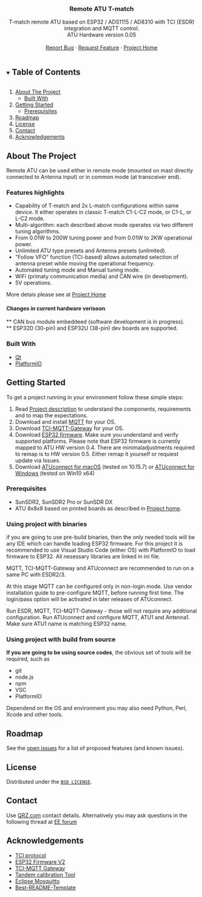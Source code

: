 <!--
***
***
***
*** 
*** readme template created from https://github.com/othneildrew/Best-README-Template
-->


<!-- PROJECT LOGO -->
<br />

  <h3 align="center">Remote ATU T-match</h3>
  <p align="center">  

  <p align="center">
    T-match remote ATU based on ESP32 / ADS1115 / AD8310 with TCI (ESDR) integration and MQTT control. <br />
    ATU Hardware version 0.05<br />
    <br />
    <a href="https://github.com/VK6NX/Remote_ATU/issues">Report Bug</a>
    ·
    <a href="https://github.com/VK6NX/Remote_ATU/issues">Request Feature</a>
    ·
    <a href="https://vk6nx.net/RATU_T_v0.5-en.html" target="_blank">Project Home</a>
  </p>
</p>
  

<!-- TABLE OF CONTENTS -->
<details open="open">
  <summary><h2 style="display: inline-block">Table of Contents</h2></summary>
  <ol>
    <li>
      <a href="#about-the-project">About The Project</a>
      <ul>
        <li><a href="#built-with">Built With</a></li>
      </ul>
    </li>
    <li>
      <a href="#getting-started">Getting Started</a>
      <ul>
        <li><a href="#prerequisites">Prerequisites</a></li>
      </ul>
    </li>
    <li><a href="#roadmap">Roadmap</a></li>
    <li><a href="#license">License</a></li>
    <li><a href="#contact">Contact</a></li>
    <li><a href="#acknowledgements">Acknowledgements</a></li>
  </ol>
</details>



<!-- ABOUT THE PROJECT -->
## About The Project

Remote ATU can be used either in remote mode (mounted on mast directly connected to Antenna input) or in common mode (at transceiver end).<br />

###  Features highlights
* Capability of T-match and 2x L-match configurations within same device. It either operates in classic T-match C1-L-C2 mode, or C1-L, or L-C2 mode.
* Multi-algorithm: each described above mode operates via two different tuning algorithms.
* From 0.01W to 200W tuning power and from 0.01W to 2KW operational power. 
* Unlimited ATU type presets and Antenna presets (unlimited).
* "Follow VFO" function (TCI-based) allows automated selection of antenna preset while moving the operational frequency.
* Automated tuning mode and Manual tuning mode.
* WiFi (primaty communication media) and CAN wire (in development).
* 5V operations.

More detais please see at <a href="https://vk6nx.net/RATU_T_v0.5-en.html" target="_blank">Project Home</a><br />

####  Changes in current hardware verisoon
** CAN bus module embeddeed (software development is in progress).<br />
** ESP32D (30-pin) and ESP32U (38-pin) dev boards are supported. 
     

### Built With

* [Qt](https://www.qt.io/)
* [PlatformIO](https://platformio.org/)

<!-- GETTING STARTED -->
## Getting Started

To get a project running in your environment follow these simple steps:
1. Read [Project description](https://vk6nx.net/RATU_T_v0.5-en.html) to understand the components, requirements and to map the expectations.
2. Download and install [MQTT](https://mosquitto.org/) for your OS.
3. Download [TCI-MQTT-Gateway](https://github.com/dkaukov/tci-mqtt-gateway/releases/tag/v.0.1) for your OS.
4. Download [ESP32 firmware](https://github.com/dkaukov/ratu-v2-esp32-firmware). Make sure you understand and verify supported platforms. Please note that ESP32 firmware is currently mapped to ATU HW version 0.4. There are minimaladjustments required to remap is to HW version 0.5. Either remap it yourself or requiest update via Issues. 
5. Download [ATUconnect for macOS](https://mega.nz/file/yBx13K5Y#tBbAfUoyLWk4kNJXm96MKQzaUcxuMHGairCRVFzlkgs) (tested on 10.15.7) or [ATUconnect for Windows](TBA) (tested on Win10 x64)

### Prerequisites

* SunSDR2, SunSDR2 Pro or SunSDR DX
* ATU 8x8x8 based on printed boards as described in [Project home](https://vk6nx.net/RATU_T_v0.5-en.html).

### Using project with binaries 
if you are going to use pre-build binaries, then the only needed tools will be any IDE which can handle loading ESP32 firmware. For this project it is recommended to use Visual Studio Code (either OS) with PlatformIO to load firmware to ESP32. All nesessary libraries are linked in ini file.

MQTT, TCI-MQTT-Gateway and ATUconnect are recommended to run on a same PC with ESDR2/3.

At this stage MQTT can be configured only in non-login mode. Use vendor installation guide to pre-configure MQTT, before running first time. The login/pass option will be activated in later releases of ATUconnect.

Run ESDR, MQTT, TCI-MQTT-Gateway - those will not require any additional configuration.
Run ATUconnect and configure MQTT, ATU1 and Antenna1. Make sure ATU1 name is matching ESP32 name.   

### Using project with build from source 
<b>If you are going to be using source codes</b>, the obvious set of tools will be required, such as
* git
* node.js
* npm
* VSC
* PlatformIO

Dependend on the OS and environment you may also need Python, Perl, Xcode and other tools.

<!-- ROADMAP -->
## Roadmap

See the [open issues](https://github.com/VK6NX/Remote_ATU/issues) for a list of proposed features (and known issues).

<!-- LICENSE -->
## License

Distributed under the [`BSD LICENSE`][license-url].

<!-- CONTACT -->
## Contact

Use [QRZ.com](https://www.qrz.com/) contact details.
Alternatively you may ask questions in the following thread at [EE forum ](https://eesdr.com/en/forum-en/remote-control/8674-remote-atu-w-tci)


<!-- ACKNOWLEDGEMENTS -->
## Acknowledgements
* [TCI protocol](https://github.com/maksimus1210/TCI)
* [ESP32 Firmware V2](https://github.com/dkaukov/ratu-v2-esp32-firmware)
* [TCI-MQTT Gateway](https://github.com/dkaukov/tci-mqtt-gateway/releases/tag/v.0.1)
* [Tandem calibration Tool](https://github.com/dkaukov/log-power-meter)
* [Eclipse Mosquitto](https://mosquitto.org/)
* [Best-README-Template](https://github.com/othneildrew/Best-README-Template)

<!-- MARKDOWN LINKS & IMAGES -->
<!-- https://www.markdownguide.org/basic-syntax/#reference-style-links -->
[license-url]: https://github.com/VK6NX/Remote_ATU/blob/main/LICENSE.txt
